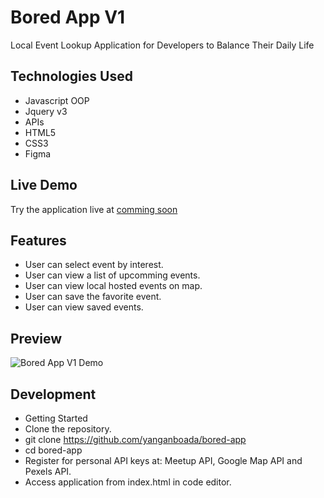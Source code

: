 # Bored App V1
Local Event Lookup Application for Developers to Balance Their Daily Life

## Technologies Used

- Javascript OOP
- Jquery v3
- APIs
- HTML5
- CSS3
- Figma

## Live Demo

Try the application live at [comming soon](https://yanganboada.com)

## Features

- User can select event by interest.
- User can view a list of upcomming events.
- User can view local hosted events on map.
- User can save the favorite event.
- User can view saved events.

## Preview

![Bored App V1 Demo](boredAppDemo.gif)

## Development

- Getting Started
- Clone the repository.
- git clone https://github.com/yanganboada/bored-app
- cd bored-app
- Register for personal API keys at: Meetup API, Google Map API and Pexels API.
- Access application from index.html in code editor.
